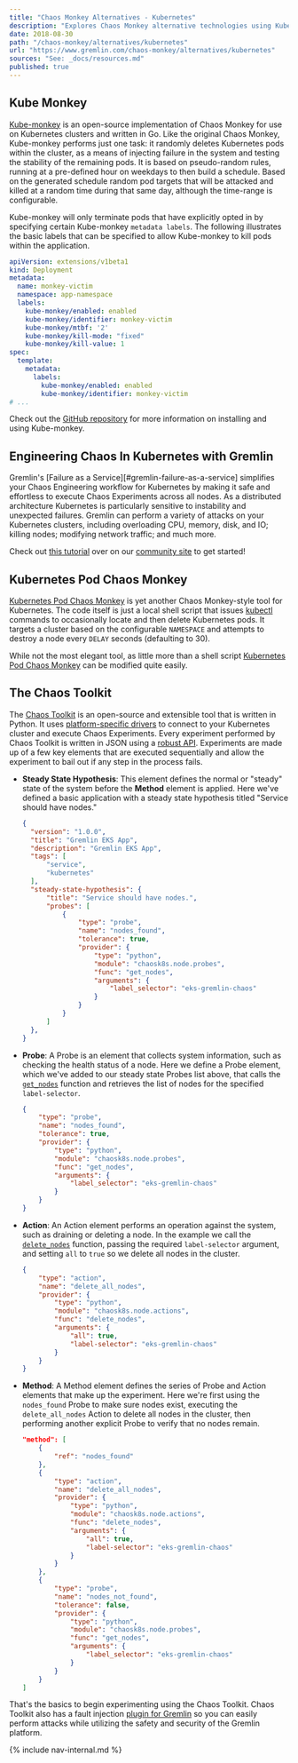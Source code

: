 ```yaml
---
title: "Chaos Monkey Alternatives - Kubernetes"
description: "Explores Chaos Monkey alternative technologies using Kubernetes."
date: 2018-08-30
path: "/chaos-monkey/alternatives/kubernetes"
url: "https://www.gremlin.com/chaos-monkey/alternatives/kubernetes"
sources: "See: _docs/resources.md"
published: true
---
```


## Kube Monkey

[Kube-monkey](https://github.com/asobti/kube-monkey) is an open-source implementation of Chaos Monkey for use on Kubernetes clusters and written in Go.  Like the original Chaos Monkey, Kube-monkey performs just one task: it randomly deletes Kubernetes pods within the cluster, as a means of injecting failure in the system and testing the stability of the remaining pods.  It is based on pseudo-random rules, running at a pre-defined hour on weekdays to then build a schedule.  Based on the generated schedule random pod targets that will be attacked and killed at a random time during that same day, although the time-range is configurable.

Kube-monkey will only terminate pods that have explicitly opted in by specifying certain Kube-monkey `metadata labels`.  The following illustrates the basic labels that can be specified to allow Kube-monkey to kill pods within the application.

```yaml
apiVersion: extensions/v1beta1
kind: Deployment
metadata:
  name: monkey-victim
  namespace: app-namespace
  labels:
    kube-monkey/enabled: enabled
    kube-monkey/identifier: monkey-victim
    kube-monkey/mtbf: '2'
    kube-monkey/kill-mode: "fixed"
    kube-monkey/kill-value: 1
spec:
  template:
    metadata:
      labels:
        kube-monkey/enabled: enabled
        kube-monkey/identifier: monkey-victim
# ...
```

Check out the [GitHub repository](https://github.com/asobti/kube-monkey) for more information on installing and using Kube-monkey.

## Engineering Chaos In Kubernetes with Gremlin

Gremlin's [Failure as a Service][#gremlin-failure-as-a-service] simplifies your Chaos Engineering workflow for Kubernetes by making it safe and effortless to execute Chaos Experiments across all nodes.  As a distributed architecture Kubernetes is particularly sensitive to instability and unexpected failures.  Gremlin can perform a variety of attacks on your Kubernetes clusters, including overloading CPU, memory, disk, and IO; killing nodes; modifying network traffic; and much more.

Check out [this tutorial](https://www.gremlin.com/community/tutorials/how-to-install-and-use-gremlin-with-kubernetes/) over on our [community site](https://www.gremlin.com/community/) to get started!

## Kubernetes Pod Chaos Monkey

[Kubernetes Pod Chaos Monkey](https://github.com/jnewland/kubernetes-pod-chaos-monkey) is yet another Chaos Monkey-style tool for Kubernetes.  The code itself is just a local shell script that issues [kubectl](https://kubernetes.io/docs/tasks/tools/install-kubectl/) commands to occasionally locate and then delete Kubernetes pods.  It targets a cluster based on the configurable `NAMESPACE` and attempts to destroy a node every `DELAY` seconds (defaulting to 30).

While not the most elegant tool, as little more than a shell script [Kubernetes Pod Chaos Monkey](https://github.com/jnewland/kubernetes-pod-chaos-monkey) can be modified quite easily.

## The Chaos Toolkit

The [Chaos Toolkit](https://chaostoolkit.org/) is an open-source and extensible tool that is written in Python.  It uses [platform-specific drivers](https://github.com/chaostoolkit/chaostoolkit-kubernetes) to connect to your Kubernetes cluster and execute Chaos Experiments.  Every experiment performed by Chaos Toolkit is written in JSON using a [robust API](https://docs.chaostoolkit.org/reference/api/experiment/).  Experiments are made up of a few key elements that are executed sequentially and allow the experiment to bail out if any step in the process fails.

- **Steady State Hypothesis**: This element defines the normal or "steady" state of the system before the **Method** element is applied.  Here we've defined a basic application with a steady state hypothesis titled "Service should have nodes."

    ```json
    {
      "version": "1.0.0",
      "title": "Gremlin EKS App",
      "description": "Gremlin EKS App",
      "tags": [
          "service",
          "kubernetes"
      ],
      "steady-state-hypothesis": {
          "title": "Service should have nodes.",
          "probes": [
              {
                  "type": "probe",
                  "name": "nodes_found",
                  "tolerance": true,
                  "provider": {
                      "type": "python",
                      "module": "chaosk8s.node.probes",
                      "func": "get_nodes",
                      "arguments": {
                          "label_selector": "eks-gremlin-chaos"
                      }
                  }
              }
          ]
      },
    }
    ```
- **Probe**: A Probe is an element that collects system information, such as checking the health status of a node.  Here we define a Probe element, which we've added to our steady state Probes list above, that calls the [`get_nodes`](https://github.com/chaostoolkit/chaostoolkit-kubernetes/blob/master/chaosk8s/node/probes.py#L12) function and retrieves the list of nodes for the specified `label-selector`.

    ```json
    {
        "type": "probe",
        "name": "nodes_found",
        "tolerance": true,
        "provider": {
            "type": "python",
            "module": "chaosk8s.node.probes",
            "func": "get_nodes",
            "arguments": {
                "label_selector": "eks-gremlin-chaos"
            }
        }
    }
    ```

- **Action**: An Action element performs an operation against the system, such as draining or deleting a node.  In the example we call the [`delete_nodes`](https://github.com/chaostoolkit/chaostoolkit-kubernetes/blob/master/chaosk8s/node/actions.py#L22) function, passing the required `label-selector` argument, and setting `all` to `true` so we delete all nodes in the cluster.

    ```json
    {
        "type": "action",
        "name": "delete_all_nodes",
        "provider": {
            "type": "python",
            "module": "chaosk8s.node.actions",
            "func": "delete_nodes",
            "arguments": {
                "all": true,
                "label-selector": "eks-gremlin-chaos"
            }
        }
    }
    ```

- **Method**: A Method element defines the series of Probe and Action elements that make up the experiment.  Here we're first using the `nodes_found` Probe to make sure nodes exist, executing the `delete_all_nodes` Action to delete all nodes in the cluster, then performing another explicit Probe to verify that no nodes remain.

    ```json
    "method": [
        {
            "ref": "nodes_found"
        },
        {
            "type": "action",
            "name": "delete_all_nodes",
            "provider": {
                "type": "python",
                "module": "chaosk8s.node.actions",
                "func": "delete_nodes",
                "arguments": {
                    "all": true,
                    "label-selector": "eks-gremlin-chaos"
                }
            }
        },
        {
            "type": "probe",
            "name": "nodes_not_found",
            "tolerance": false,
            "provider": {
                "type": "python",
                "module": "chaosk8s.node.probes",
                "func": "get_nodes",
                "arguments": {
                    "label_selector": "eks-gremlin-chaos"
                }
            }
        }
    ]
    ```

That's the basics to begin experimenting using the Chaos Toolkit.  Chaos Toolkit also has a fault injection [plugin for Gremlin](https://github.com/chaostoolkit-incubator/chaostoolkit-gremlin) so you can easily perform attacks while utilizing the safety and security of the Gremlin platform.

{% include nav-internal.md %}